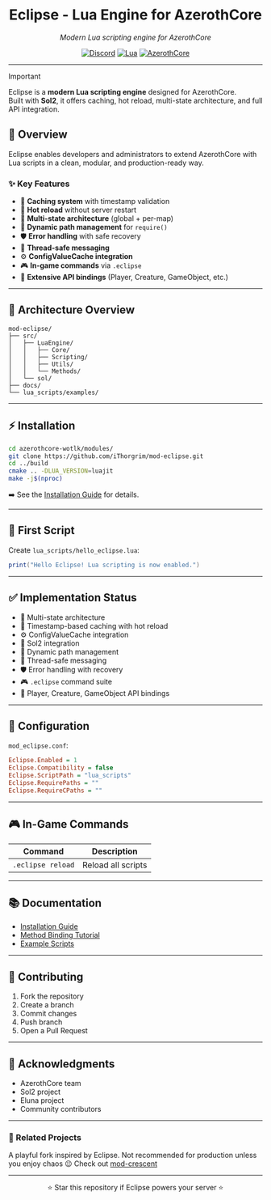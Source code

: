 <div align="center">

# Eclipse - Lua Engine for AzerothCore

*Modern Lua scripting engine for AzerothCore*

[![Discord](https://img.shields.io/badge/Discord-Join%20Us-7289DA?style=for-the-badge&logo=discord&logoColor=white)](https://discord.com/invite/ZKSVREE7)
[![Lua](https://img.shields.io/badge/Lua-5.4-2C2D72?style=for-the-badge&logo=lua&logoColor=white)](http://www.lua.org/manual/5.4/)
[![AzerothCore](https://img.shields.io/badge/AzerothCore-Compatible-darkgreen?style=for-the-badge)](http://www.azerothcore.org/)

---
</div>

> [!IMPORTANT]  
> Eclipse is a **modern Lua scripting engine** designed for AzerothCore.  
> Built with **Sol2**, it offers caching, hot reload, multi-state architecture, and full API integration.

## 🚀 Overview

Eclipse enables developers and administrators to extend AzerothCore with Lua scripts in a clean, modular, and production-ready way.

### ✨ Key Features
- 📂 **Caching system** with timestamp validation
- 🔄 **Hot reload** without server restart  
- 🧩 **Multi-state architecture** (global + per-map)  
- 📁 **Dynamic path management** for `require()`  
- 🛡️ **Error handling** with safe recovery  
- 🧵 **Thread-safe messaging**  
- ⚙️ **ConfigValueCache integration**  
- 🎮 **In-game commands** via `.eclipse`  
- 🔗 **Extensive API bindings** (Player, Creature, GameObject, etc.)  

---

## 📂 Architecture Overview

```
mod-eclipse/
├── src/
│   ├── LuaEngine/
│   │   ├── Core/
│   │   ├── Scripting/
│   │   ├── Utils/
│   │   └── Methods/
│   └── sol/
├── docs/
└── lua_scripts/examples/
```

---

## ⚡ Installation

```bash
cd azerothcore-wotlk/modules/
git clone https://github.com/iThorgrim/mod-eclipse.git
cd ../build
cmake .. -DLUA_VERSION=luajit
make -j$(nproc)
```

➡️ See the [Installation Guide](docs/HOW-TO-INSTALL.md) for details.

---

## 📝 First Script

Create `lua_scripts/hello_eclipse.lua`:

```lua
print("Hello Eclipse! Lua scripting is now enabled.")
```

---

## ✅ Implementation Status

- 🧩 Multi-state architecture  
- 📂 Timestamp-based caching with hot reload
- ⚙️ ConfigValueCache integration  
- 🔗 Sol2 integration  
- 📁 Dynamic path management  
- 🧵 Thread-safe messaging  
- 🛡️ Error handling with recovery  
- 🎮 `.eclipse` command suite  
- 👤 Player, Creature, GameObject API bindings  

---

## 🔧 Configuration

`mod_eclipse.conf`:

```ini
Eclipse.Enabled = 1
Eclipse.Compatibility = false
Eclipse.ScriptPath = "lua_scripts"
Eclipse.RequirePaths = ""
Eclipse.RequireCPaths = ""
```

---

## 🎮 In-Game Commands

| Command           | Description        |
|-------------------|--------------------|
| `.eclipse reload` | Reload all scripts |

---

## 📚 Documentation

- [Installation Guide](docs/HOW-TO-INSTALL.md)  
- [Method Binding Tutorial](docs/HOW-TO-ADD-METHOD.md)  
- [Example Scripts](lua_scripts/examples/)  

---

## 🤝 Contributing

1. Fork the repository  
2. Create a branch  
3. Commit changes  
4. Push branch  
5. Open a Pull Request  

---

## 🌟 Acknowledgments

- AzerothCore team  
- Sol2 project  
- Eluna project  
- Community contributors  

---

### 🌙 Related Projects

A playful fork inspired by Eclipse. Not recommended for production unless you enjoy chaos 😉
Check out [mod-crescent](https://github.com/AnchyDev/mod-crescent)

---

<div align="center">
⭐ Star this repository if Eclipse powers your server ⭐
</div>
